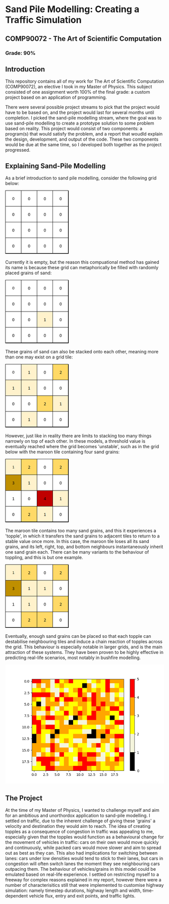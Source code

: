 # Sand Pile Modelling: Creating a Traffic Simulation

## COMP90072 - The Art of Scientific Computation

### Grade: 90%

## Introduction

This repository contains all of my work for The Art of Scientific Computation (COMP90072), an elective I took in my Master of Physics. This subject consisted of one assignment worth 100% of the final grade: a custom project based on an application of programming.

There were several possible project streams to pick that the project would have to be based on, and the project would last for several months until completion. I picked the sand-pile modelling stream, where the goal was to use sand-pile modelling to create a prototype solution to some problem based on reality. This project would consist of two components: a program(s) that would satisfy the problem, and a report that woudld explain the design, development, and output of the code. These two components would be due at the same time, so I developed both together as the project progressed.

## Explaining Sand-Pile Modelling

As a brief introduction to sand pile modelling, consider the following grid below:

![Stage1](https://github.com/AegisZoom/Traffic-Simulation/blob/Add-Files/Sand%20Pile%20Examples/Stage%201.png)

Currently it is empty, but the reason this compuational method has gained its name is because these grid can metaphorically be filled with randomly placed grains of sand:

![Stage2](https://github.com/AegisZoom/Traffic-Simulation/blob/Add-Files/Sand%20Pile%20Examples/Stage%202.png)

These grains of sand can also be stacked onto each other, meaning more than one may exist on a grid tile:

![Stage3](https://github.com/AegisZoom/Traffic-Simulation/blob/Add-Files/Sand%20Pile%20Examples/Stage%203.png)

However, just like in reality there are limits to stacking too many things narrowly on top of each other. In these models, a threshold value is eventually reached where the grid becomes 'unstable', such as in the grid below with the maroon tile containing four sand grains:

![ToppleBefore](https://github.com/AegisZoom/Traffic-Simulation/blob/Add-Files/Sand%20Pile%20Examples/Topple%20Before.png)

The maroon tile contains too many sand grains, and this it experiences a 'topple', in which it transfers the sand grains to adjacent tiles to return to a stable value once more. In this case, the maroon tile loses all its sand grains, and its left, right, top, and bottom neighbours instantaneously inherit one sand grain each. There can be many variants to the behaviour of toppling, and this is but one example.

![ToppleAfter](https://github.com/AegisZoom/Traffic-Simulation/blob/Add-Files/Sand%20Pile%20Examples/Topple%20After.png)

Eventually, enough sand grains can be placed so that each topple can destabilise neighbouring tiles and induce a chain reaction of topples across the grid. This behaviour is especially notable in larger grids, and is the main attraction of these systems. They have been proven to be highly effective in predicting real-life scenarios, most notably in bushfire modelling.

![largerGrid](https://github.com/AegisZoom/Traffic-Simulation/blob/Add-Files/Sand%20Pile%20Examples/Larger%20Grid.png)

## The Project

At the time of my Master of Physics, I wanted to challenge myself and aim for an ambitious and unorthordox application to sand-pile modelling. I settled on traffic, due to the inherent challenge of giving these 'grains' a velocity and destination they would aim to reach. The idea of creating topples as a consequence of congestion in traffic was appealing to me, especially given that the topples would function as a behavioural change for the movement of vehicles in traffic: cars on their own would move quickly and continuously, while packed cars would move slower and aim to spread out as best as they can.  This also had implications for switching between lanes: cars under low densities would tend to stick to their lanes, but cars in congestion will often switch lanes the moment they see neighbouring cars outpacing them. The behaviour of vehicles/grains in this model could be emulated based on real-life experience. I settled on restricting myself to a freeway for complex reasons explained in my report, however there were a number of characterisitics still that were implemented to customise highway simulation: namely timestep durations, highway length and width, time-dependent vehicle flux, entry and exit points, and traffic lights.

